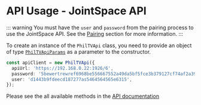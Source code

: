 # API Usage - JointSpace API

::: warning
You must have the `user` and `password` from the pairing process to use the JointSpace API. See the [Pairing](pairing.md) section for more information.
:::

To create an instance of the `PhilTVApi` class, you need to provide an object of type [`PhilTVApiParams`](./lib/type-aliases/PhilTVApiParams.md) as a parameter to the constructor.

```typescript
const apiClient = new PhilTVApi({
  apiUrl: 'https://192.168.0.22:1926/6',
  password: '5bewertrewref6968be556667552a49da5bf5fce3b379127cf74af2a3951026c2b',
  user: 'd1443b9fdeecd187277as5464564565e6315',
});
```

Please see the all available methods in the [API documentation](./lib/classes/PhilTVApi.md)
